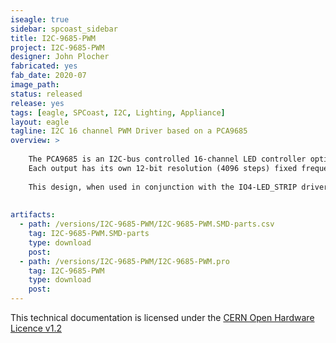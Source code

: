 ```yaml
---
iseagle: true
sidebar: spcoast_sidebar
title: I2C-9685-PWM
project: I2C-9685-PWM
designer: John Plocher
fabricated: yes
fab_date: 2020-07
image_path:
status: released
release: yes
tags: [eagle, SPCoast, I2C, Lighting, Appliance]
layout: eagle
tagline: I2C 16 channel PWM Driver based on a PCA9685 
overview: >
    
    The PCA9685 is an I2C-bus controlled 16-channel LED controller optimized for Red/Green/Blue/Amber (RGBA) color backlighting applications.  It can also be used to control Servos.
    Each output has its own 12-bit resolution (4096 steps) fixed frequency individual PWM controller
    
    This design, when used in conjunction with the IO4-LED_STRIP driver board, drives RGB + "white" LED strips - I use one set for backdrop lighting (dawn and dusk sunsets...) and the other for overhead (sunlight) valence illumination.
    
    
artifacts:
  - path: /versions/I2C-9685-PWM/I2C-9685-PWM.SMD-parts.csv
    tag: I2C-9685-PWM.SMD-parts
    type: download
    post: 
  - path: /versions/I2C-9685-PWM/I2C-9685-PWM.pro
    tag: I2C-9685-PWM
    type: download
    post: 
---
```



This technical documentation is licensed under the [CERN Open Hardware Licence v1.2](http://www.ohwr.org/attachments/2388/cern_ohl_v_1_2.txt)
